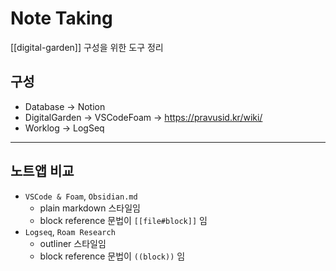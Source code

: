 # Note Taking

[[digital-garden]] 구성을 위한 도구 정리

## 구성

- Database → Notion
- DigitalGarden → VSCodeFoam → <https://pravusid.kr/wiki/>
- Worklog → LogSeq

---

## 노트앱 비교

- `VSCode & Foam`, `Obsidian.md`
  - plain markdown 스타일임
  - block reference 문법이 `[[file#block]]` 임
- `Logseq`, `Roam Research`
  - outliner 스타일임
  - block reference 문법이 `((block))` 임
